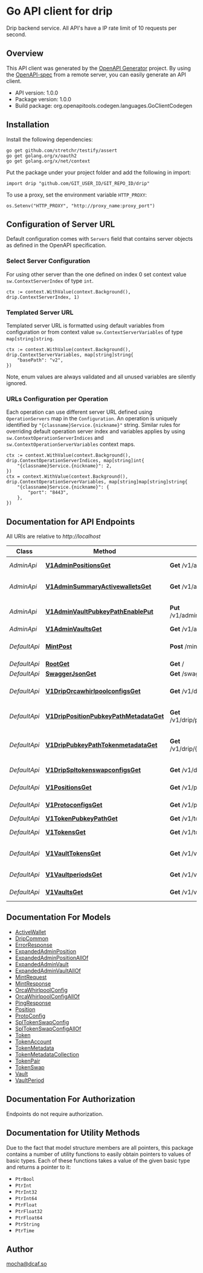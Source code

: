 # Go API client for drip

Drip backend service.
All API's have a IP rate limit of 10 requests per second.


## Overview
This API client was generated by the [OpenAPI Generator](https://openapi-generator.tech) project.  By using the [OpenAPI-spec](https://www.openapis.org/) from a remote server, you can easily generate an API client.

- API version: 1.0.0
- Package version: 1.0.0
- Build package: org.openapitools.codegen.languages.GoClientCodegen

## Installation

Install the following dependencies:

```shell
go get github.com/stretchr/testify/assert
go get golang.org/x/oauth2
go get golang.org/x/net/context
```

Put the package under your project folder and add the following in import:

```golang
import drip "github.com/GIT_USER_ID/GIT_REPO_ID/drip"
```

To use a proxy, set the environment variable `HTTP_PROXY`:

```golang
os.Setenv("HTTP_PROXY", "http://proxy_name:proxy_port")
```

## Configuration of Server URL

Default configuration comes with `Servers` field that contains server objects as defined in the OpenAPI specification.

### Select Server Configuration

For using other server than the one defined on index 0 set context value `sw.ContextServerIndex` of type `int`.

```golang
ctx := context.WithValue(context.Background(), drip.ContextServerIndex, 1)
```

### Templated Server URL

Templated server URL is formatted using default variables from configuration or from context value `sw.ContextServerVariables` of type `map[string]string`.

```golang
ctx := context.WithValue(context.Background(), drip.ContextServerVariables, map[string]string{
	"basePath": "v2",
})
```

Note, enum values are always validated and all unused variables are silently ignored.

### URLs Configuration per Operation

Each operation can use different server URL defined using `OperationServers` map in the `Configuration`.
An operation is uniquely identified by `"{classname}Service.{nickname}"` string.
Similar rules for overriding default operation server index and variables applies by using `sw.ContextOperationServerIndices` and `sw.ContextOperationServerVariables` context maps.

```golang
ctx := context.WithValue(context.Background(), drip.ContextOperationServerIndices, map[string]int{
	"{classname}Service.{nickname}": 2,
})
ctx = context.WithValue(context.Background(), drip.ContextOperationServerVariables, map[string]map[string]string{
	"{classname}Service.{nickname}": {
		"port": "8443",
	},
})
```

## Documentation for API Endpoints

All URIs are relative to *http://localhost*

Class | Method | HTTP request | Description
------------ | ------------- | ------------- | -------------
*AdminApi* | [**V1AdminPositionsGet**](docs/AdminApi.md#v1adminpositionsget) | **Get** /v1/admin/positions | Get All Positions
*AdminApi* | [**V1AdminSummaryActivewalletsGet**](docs/AdminApi.md#v1adminsummaryactivewalletsget) | **Get** /v1/admin/summary/activewallets | Get All Active Wallet Addresses
*AdminApi* | [**V1AdminVaultPubkeyPathEnablePut**](docs/AdminApi.md#v1adminvaultpubkeypathenableput) | **Put** /v1/admin/vault/{pubkeyPath}/enable | Toggle the &#39;enabled&#39; flag on a vault
*AdminApi* | [**V1AdminVaultsGet**](docs/AdminApi.md#v1adminvaultsget) | **Get** /v1/admin/vaults | Get All Vaults
*DefaultApi* | [**MintPost**](docs/DefaultApi.md#mintpost) | **Post** /mint | Mint tokens (DEVNET ONLY)
*DefaultApi* | [**RootGet**](docs/DefaultApi.md#rootget) | **Get** / | Health Check
*DefaultApi* | [**SwaggerJsonGet**](docs/DefaultApi.md#swaggerjsonget) | **Get** /swagger.json | Swagger spec
*DefaultApi* | [**V1DripOrcawhirlpoolconfigsGet**](docs/DefaultApi.md#v1driporcawhirlpoolconfigsget) | **Get** /v1/drip/orcawhirlpoolconfigs | Get Orca Whirlpool Swap Configs
*DefaultApi* | [**V1DripPositionPubkeyPathMetadataGet**](docs/DefaultApi.md#v1drippositionpubkeypathmetadataget) | **Get** /v1/drip/position/{pubkeyPath}/metadata | Get Drip Position Metadata
*DefaultApi* | [**V1DripPubkeyPathTokenmetadataGet**](docs/DefaultApi.md#v1drippubkeypathtokenmetadataget) | **Get** /v1/drip/{pubkeyPath}/tokenmetadata | Get TokenMetadata for Devnet Mints.
*DefaultApi* | [**V1DripSpltokenswapconfigsGet**](docs/DefaultApi.md#v1dripspltokenswapconfigsget) | **Get** /v1/drip/spltokenswapconfigs | Get Token Swaps Configs
*DefaultApi* | [**V1PositionsGet**](docs/DefaultApi.md#v1positionsget) | **Get** /v1/positions | Get User Positions
*DefaultApi* | [**V1ProtoconfigsGet**](docs/DefaultApi.md#v1protoconfigsget) | **Get** /v1/protoconfigs | Get Proto Configs
*DefaultApi* | [**V1TokenPubkeyPathGet**](docs/DefaultApi.md#v1tokenpubkeypathget) | **Get** /v1/token/{pubkeyPath} | Get a Token
*DefaultApi* | [**V1TokensGet**](docs/DefaultApi.md#v1tokensget) | **Get** /v1/tokens | Get all Tokens (A and B).
*DefaultApi* | [**V1VaultTokensGet**](docs/DefaultApi.md#v1vaulttokensget) | **Get** /v1/vault/tokens | Get all Supported Tokens
*DefaultApi* | [**V1VaultperiodsGet**](docs/DefaultApi.md#v1vaultperiodsget) | **Get** /v1/vaultperiods | Get Vault Periods
*DefaultApi* | [**V1VaultsGet**](docs/DefaultApi.md#v1vaultsget) | **Get** /v1/vaults | Get Supported Vaults


## Documentation For Models

 - [ActiveWallet](docs/ActiveWallet.md)
 - [DripCommon](docs/DripCommon.md)
 - [ErrorResponse](docs/ErrorResponse.md)
 - [ExpandedAdminPosition](docs/ExpandedAdminPosition.md)
 - [ExpandedAdminPositionAllOf](docs/ExpandedAdminPositionAllOf.md)
 - [ExpandedAdminVault](docs/ExpandedAdminVault.md)
 - [ExpandedAdminVaultAllOf](docs/ExpandedAdminVaultAllOf.md)
 - [MintRequest](docs/MintRequest.md)
 - [MintResponse](docs/MintResponse.md)
 - [OrcaWhirlpoolConfig](docs/OrcaWhirlpoolConfig.md)
 - [OrcaWhirlpoolConfigAllOf](docs/OrcaWhirlpoolConfigAllOf.md)
 - [PingResponse](docs/PingResponse.md)
 - [Position](docs/Position.md)
 - [ProtoConfig](docs/ProtoConfig.md)
 - [SplTokenSwapConfig](docs/SplTokenSwapConfig.md)
 - [SplTokenSwapConfigAllOf](docs/SplTokenSwapConfigAllOf.md)
 - [Token](docs/Token.md)
 - [TokenAccount](docs/TokenAccount.md)
 - [TokenMetadata](docs/TokenMetadata.md)
 - [TokenMetadataCollection](docs/TokenMetadataCollection.md)
 - [TokenPair](docs/TokenPair.md)
 - [TokenSwap](docs/TokenSwap.md)
 - [Vault](docs/Vault.md)
 - [VaultPeriod](docs/VaultPeriod.md)


## Documentation For Authorization

 Endpoints do not require authorization.


## Documentation for Utility Methods

Due to the fact that model structure members are all pointers, this package contains
a number of utility functions to easily obtain pointers to values of basic types.
Each of these functions takes a value of the given basic type and returns a pointer to it:

* `PtrBool`
* `PtrInt`
* `PtrInt32`
* `PtrInt64`
* `PtrFloat`
* `PtrFloat32`
* `PtrFloat64`
* `PtrString`
* `PtrTime`

## Author

mocha@dcaf.so

